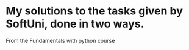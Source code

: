 # My solutions to the tasks given by SoftUni, done in two ways.
From the Fundamentals with python course
